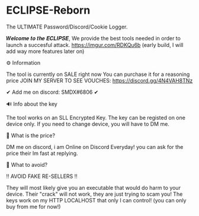 # ECLIPSE-Reborn
The ULTIMATE Password/Discord/Cookie Logger.

 𝑾𝒆𝒍𝒄𝒐𝒎𝒆 𝒕𝒐 𝒕𝒉𝒆 𝑬𝑪𝑳𝑰𝑷𝑺𝑬,
 We provide the best tools needed in order to launch a succesful attack.
 https://imgur.com/RDKQu6b
 (early build, I will add way more features later on)
 


⚙️ Information

  The tool is currently on SALE right now
  You can purchase it for a reasoning price
  JOIN MY SERVER TO SEE VOUCHES: https://discord.gg/4N4VAH8TNz
  
  ✔ Add me on discord: SMDX#6806 ✔
  
🔊 Info about the key

  The tool works on an SLL Encrypted Key.
  The key can be registed on one device only.
  If you need to change device, you will have to DM me.

🤨 What is the price?
  
  DM me on discord, i am Online on Discord
  Everyday! you can ask for the price their
  Im fast at replying.
  
🤨 What to avoid?
  
  ‼ AVOID FAKE RE-SELLERS ‼ 
  
  They will most likely give you an executable that would do harm to your device.
  Their "crack" will not work, they are just trying to scam you!
  The keys work on my HTTP LOCALHOST that only I can control! (you can only buy from me for now!)
